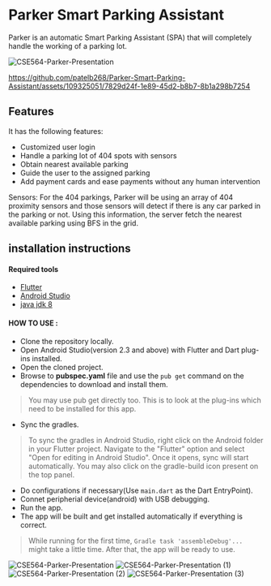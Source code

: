 # Parker Smart Parking Assistant

Parker is an automatic Smart Parking Assistant (SPA) that will completely handle the working of a parking lot.

![CSE564-Parker-Presentation](https://github.com/patelb268/Parker-Smart-Parking-Assistant/assets/109325051/13879798-6d41-42c8-a64d-e048e21cc565)


https://github.com/patelb268/Parker-Smart-Parking-Assistant/assets/109325051/7829d24f-1e89-45d2-b8b7-8b1a298b7254

## Features

It has the following features:
* Customized user login
* Handle a parking lot of 404 spots with sensors
* Obtain nearest available parking
* Guide the user to the assigned parking
* Add payment cards and ease payments without any human intervention

Sensors: For the 404 parkings, Parker will be using an array of 404 proximity sensors and those sensors will detect if there is any car parked in the parking or not. Using this information, the server fetch the nearest available parking using BFS in the grid.

## installation instructions

#### Required tools

* [Flutter](https://docs.flutter.dev/get-started/install)
* [Android Studio](https://developer.android.com/studio)
* [java jdk 8](https://www.oracle.com/java/technologies/downloads/)

#### HOW TO USE :

* Clone the repository locally.
* Open Android Studio(version 2.3 and above) with Flutter and Dart plug-ins installed.
* Open the cloned project.
* Browse to **pubspec.yaml** file and use the `pub get` command on the dependencies to download and install them.
> You may use pub get directly too. This is to look at the plug-ins which need to be installed for this app.
* Sync the gradles.
> To sync the gradles in Android Studio, right click on the Android folder in your Flutter project. Navigate to the "Flutter" option and select "Open for editing in Android Studio". Once it opens, sync will start automatically. You may also click on the gradle-build icon present on the top panel.
* Do configurations if necessary(Use `main.dart` as the Dart EntryPoint).
* Connet peripherial device(android) with USB debugging.
* Run the app.
* The app will be built and get installed automatically if everything is correct.
> While running for the first time, `Gradle task 'assembleDebug'...` might take a little time. 
> After that, the app will be ready to use.


![CSE564-Parker-Presentation](https://github.com/patelb268/Parker-Smart-Parking-Assistant/assets/109325051/11d26bb3-d663-4f26-8625-f283213a821f)
![CSE564-Parker-Presentation (1)](https://github.com/patelb268/Parker-Smart-Parking-Assistant/assets/109325051/54a216b0-e3f7-4442-8a0c-d62cdc1f3f48)
![CSE564-Parker-Presentation (2)](https://github.com/patelb268/Parker-Smart-Parking-Assistant/assets/109325051/248c782d-1527-4be1-906b-aa7a558ea2aa)
![CSE564-Parker-Presentation (3)](https://github.com/patelb268/Parker-Smart-Parking-Assistant/assets/109325051/e32963a8-30d2-4661-adea-f60499e877bf)

